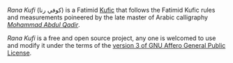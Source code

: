 _Rana Kufi_ (كوفي رنا) is a Fatimid [Kufic][1] that follows the Fatimid Kufic rules and
measurements poineered by the late master of Arabic calligraphy [_Mohammad
Abdul Qadir_][2].

_Rana Kufi_ is a free and open source project, any one is welcomed to use and
modify it under the terms of the [version 3 of GNU Affero General Public
License][3].

[1]: https://en.wikipedia.org/wiki/Kufic
[2]: https://ar.wikipedia.org/wiki/محمد_عبد_القادر_عبد_الله_(خطاط)
[3]: https://github.com/aliftype/rana-kufi/blob/master/LICENSE
